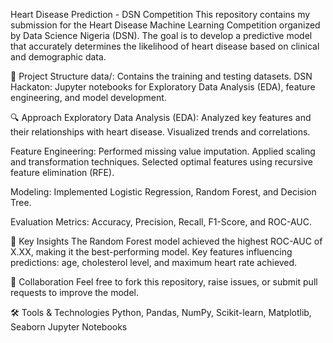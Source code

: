 Heart Disease Prediction - DSN Competition
This repository contains my submission for the Heart Disease Machine Learning Competition organized by Data Science Nigeria (DSN). The goal is to develop a predictive model that accurately determines the likelihood of heart disease based on clinical and demographic data.

📂 Project Structure
data/: Contains the training and testing datasets.
DSN Hackaton: Jupyter notebooks for Exploratory Data Analysis (EDA), feature engineering, and model development.

🔍 Approach
Exploratory Data Analysis (EDA):
Analyzed key features and their relationships with heart disease.
Visualized trends and correlations.

Feature Engineering:
Performed missing value imputation.
Applied scaling and transformation techniques.
Selected optimal features using recursive feature elimination (RFE).

Modeling:
Implemented Logistic Regression, Random Forest, and Decision Tree.

Evaluation Metrics:
Accuracy, Precision, Recall, F1-Score, and ROC-AUC.

🚀 Key Insights
The Random Forest model achieved the highest ROC-AUC of X.XX, making it the best-performing model.
Key features influencing predictions: age, cholesterol level, and maximum heart rate achieved.


🤝 Collaboration
Feel free to fork this repository, raise issues, or submit pull requests to improve the model.

🛠️ Tools & Technologies
Python, Pandas, NumPy, Scikit-learn, Matplotlib, Seaborn
Jupyter Notebooks
